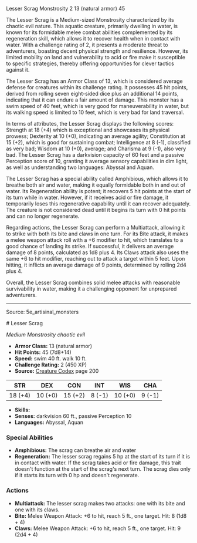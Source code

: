 <MonsterName/>Lesser Scrag</MonsterName>
<CreatureType/>Monstrosity</CreatureType>
<CR/>2</CR>
<AC/>13 (natural armor)</AC>
<HP/>45</HP>
<summary>The Lesser Scrag is a Medium-sized Monstrosity characterized by its chaotic evil nature. This aquatic creature, primarily dwelling in water, is known for its formidable melee combat abilities complemented by its regeneration skill, which allows it to recover health when in contact with water. With a challenge rating of 2, it presents a moderate threat to adventurers, boasting decent physical strength and resilience. However, its limited mobility on land and vulnerability to acid or fire make it susceptible to specific strategies, thereby offering opportunities for clever tactics against it.</summary>

<detail>

The Lesser Scrag has an Armor Class of 13, which is considered average defense for creatures within its challenge rating. It possesses 45 hit points, derived from rolling seven eight-sided dice plus an additional 14 points, indicating that it can endure a fair amount of damage. This monster has a swim speed of 40 feet, which is very good for maneuverability in water, but its walking speed is limited to 10 feet, which is very bad for land traversal.

In terms of attributes, the Lesser Scrag displays the following scores: Strength at 18 (+4) which is exceptional and showcases its physical prowess; Dexterity at 10 (+0), indicating an average agility; Constitution at 15 (+2), which is good for sustaining combat; Intelligence at 8 (-1), classified as very bad; Wisdom at 10 (+0), average; and Charisma at 9 (-1), also very bad. The Lesser Scrag has a darkvision capacity of 60 feet and a passive Perception score of 10, granting it average sensory capabilities in dim light, as well as understanding two languages: Abyssal and Aquan.

The Lesser Scrag has a special ability called Amphibious, which allows it to breathe both air and water, making it equally formidable both in and out of water. Its Regeneration ability is potent; it recovers 5 hit points at the start of its turn while in water. However, if it receives acid or fire damage, it temporarily loses this regenerative capability until it can recover adequately. The creature is not considered dead until it begins its turn with 0 hit points and can no longer regenerate.

Regarding actions, the Lesser Scrag can perform a Multiattack, allowing it to strike with both its bite and claws in one turn. For its Bite attack, it makes a melee weapon attack roll with a +6 modifier to hit, which translates to a good chance of landing its strike. If successful, it delivers an average damage of 8 points, calculated as 1d8 plus 4. Its Claws attack also uses the same +6 to hit modifier, reaching out to attack a target within 5 feet. Upon hitting, it inflicts an average damage of 9 points, determined by rolling 2d4 plus 4. 

Overall, the Lesser Scrag combines solid melee attacks with reasonable survivability in water, making it a challenging opponent for unprepared adventurers.</detail>



---

Source: 5e_artisinal_monsters

<statblock>
# Lesser Scrag

*Medium* *Monstrosity* *chaotic evil*

- **Armor Class:** 13 (natural armor)
- **Hit Points:** 45 (7d8+14)
- **Speed:** swim 40 ft. walk 10 ft.
- **Challenge Rating:** 2 (450 XP)
- **Source:** [Creature Codex](https://koboldpress.com/kpstore/product/creature-codex-for-5th-edition-dnd) page 200

| STR | DEX | CON | INT | WIS | CHA |
| --- | --- | --- | --- | --- | --- |
| 18 (+4) | 10 (+0) | 15 (+2) | 8 (-1) | 10 (+0) | 9 (-1) |

- **Skills:** 
- **Senses:** darkvision 60 ft., passive Perception 10
- **Languages:** Abyssal, Aquan

### Special Abilities

- **Amphibious:** The scrag can breathe air and water
- **Regeneration:** The lesser scrag regains 5 hp at the start of its turn if it is in contact with water. If the scrag takes acid or fire damage, this trait doesn't function at the start of the scrag's next turn. The scrag dies only if it starts its turn with 0 hp and doesn't regenerate.

### Actions

- **Multiattack:** The lesser scrag makes two attacks: one with its bite and one with its claws.
- **Bite:** Melee Weapon Attack: +6 to hit, reach 5 ft., one target. Hit: 8 (1d8 + 4)
- **Claws:** Melee Weapon Attack: +6 to hit, reach 5 ft., one target. Hit: 9 (2d4 + 4)


</statblock>


